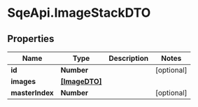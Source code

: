 # SqeApi.ImageStackDTO

## Properties

Name | Type | Description | Notes
------------ | ------------- | ------------- | -------------
**id** | **Number** |  | [optional] 
**images** | [**[ImageDTO]**](ImageDTO.md) |  | 
**masterIndex** | **Number** |  | [optional] 


